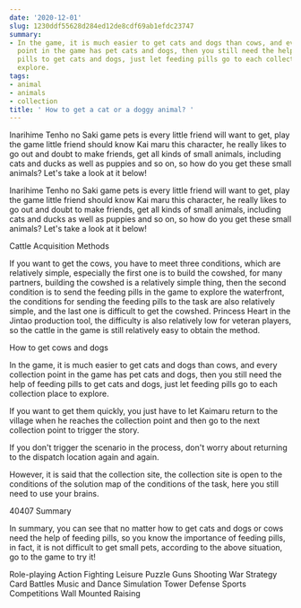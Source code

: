 ```yaml
---
date: '2020-12-01'
slug: 1230ddf55628d284ed12de8cdf69ab1efdc23747
summary:
- In the game, it is much easier to get cats and dogs than cows, and every collection
  point in the game has pet cats and dogs, then you still need the help of feeding
  pills to get cats and dogs, just let feeding pills go to each collection place to
  explore.
tags:
- animal
- animals
- collection
title: ' How to get a cat or a doggy animal? '
---
```


 Inarihime Tenho no Saki game pets is every little friend will want to get, play the game little friend should know Kai maru this character, he really likes to go out and doubt to make friends, get all kinds of small animals, including cats and ducks as well as puppies and so on, so how do you get these small animals? Let's take a look at it below!

Inarihime Tenho no Saki game pets is every little friend will want to get, play the game little friend should know Kai maru this character, he really likes to go out and doubt to make friends, get all kinds of small animals, including cats and ducks as well as puppies and so on, so how do you get these small animals? Let's take a look at it below!

Cattle Acquisition Methods

If you want to get the cows, you have to meet three conditions, which are relatively simple, especially the first one is to build the cowshed, for many partners, building the cowshed is a relatively simple thing, then the second condition is to send the feeding pills in the game to explore the waterfront, the conditions for sending the feeding pills to the task are also relatively simple, and the last one is difficult to get the cowshed. Princess Heart in the Jintao production tool, the difficulty is also relatively low for veteran players, so the cattle in the game is still relatively easy to obtain the method.

How to get cows and dogs

In the game, it is much easier to get cats and dogs than cows, and every collection point in the game has pet cats and dogs, then you still need the help of feeding pills to get cats and dogs, just let feeding pills go to each collection place to explore.

If you want to get them quickly, you just have to let Kaimaru return to the village when he reaches the collection point and then go to the next collection point to trigger the story.

If you don't trigger the scenario in the process, don't worry about returning to the dispatch location again and again.

However, it is said that the collection site, the collection site is open to the conditions of the solution map of the conditions of the task, here you still need to use your brains.

40407 Summary

In summary, you can see that no matter how to get cats and dogs or cows need the help of feeding pills, so you know the importance of feeding pills, in fact, it is not difficult to get small pets, according to the above situation, go to the game to try it!

Role-playing Action Fighting Leisure Puzzle Guns Shooting War Strategy Card Battles Music and Dance Simulation Tower Defense Sports Competitions Wall Mounted Raising

 
        